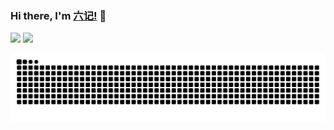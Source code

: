 ### Hi there, I'm [六记!](https://acg-q.github.io) 👋

![](https://github-readme-stats.vercel.app/api?username=ACG-Q&show_icons=true&line_height=21&show_icons=true&theme=vue&hide_border=true)
![](https://github-readme-stats.vercel.app/api/top-langs/?usernameACG-Q&show_icons=true&layout=compact&theme=vue&hide_border=true&hide=html,css)

![github contribution grid snake animation](https://raw.githubusercontent.com/ACG-Q/ACG-Q/output/github-contribution-grid-snake.svg)
